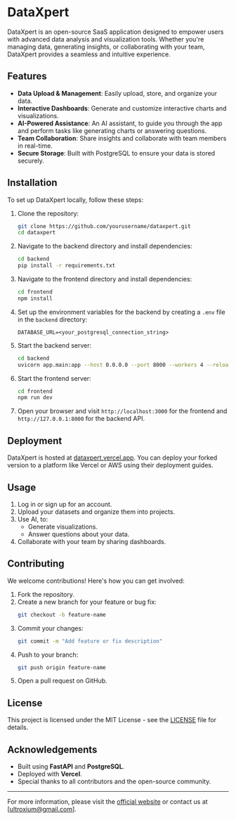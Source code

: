 # DataXpert

DataXpert is an open-source SaaS application designed to empower users with advanced data analysis and visualization tools. Whether you're managing data, generating insights, or collaborating with your team, DataXpert provides a seamless and intuitive experience.

## Features

- **Data Upload & Management**: Easily upload, store, and organize your data.
- **Interactive Dashboards**: Generate and customize interactive charts and visualizations.
- **AI-Powered Assistance**: An AI assistant, to guide you through the app and perform tasks like generating charts or answering questions.
- **Team Collaboration**: Share insights and collaborate with team members in real-time.
- **Secure Storage**: Built with PostgreSQL to ensure your data is stored securely.

## Installation

To set up DataXpert locally, follow these steps:

1. Clone the repository:
   ```bash
   git clone https://github.com/yourusername/dataxpert.git
   cd dataxpert
   ```

2. Navigate to the backend directory and install dependencies:
   ```bash
   cd backend
   pip install -r requirements.txt
   ```

3. Navigate to the frontend directory and install dependencies:
   ```bash
   cd frontend
   npm install
   ```

4. Set up the environment variables for the backend by creating a `.env` file in the `backend` directory:
   ```plaintext
   DATABASE_URL=<your_postgresql_connection_string>
   ```

5. Start the backend server:
   ```bash
   cd backend
   uvicorn app.main:app --host 0.0.0.0 --port 8000 --workers 4 --reload
   ```

6. Start the frontend server:
   ```bash
   cd frontend
   npm run dev
   ```

7. Open your browser and visit `http://localhost:3000` for the frontend and `http://127.0.0.1:8000` for the backend API.

## Deployment

DataXpert is hosted at [dataxpert.vercel.app](https://dataxpert.vercel.app). You can deploy your forked version to a platform like Vercel or AWS using their deployment guides.

## Usage

1. Log in or sign up for an account.
2. Upload your datasets and organize them into projects.
3. Use AI, to:
   - Generate visualizations.
   - Answer questions about your data.
4. Collaborate with your team by sharing dashboards.

## Contributing

We welcome contributions! Here's how you can get involved:

1. Fork the repository.
2. Create a new branch for your feature or bug fix:
   ```bash
   git checkout -b feature-name
   ```
3. Commit your changes:
   ```bash
   git commit -m "Add feature or fix description"
   ```
4. Push to your branch:
   ```bash
   git push origin feature-name
   ```
5. Open a pull request on GitHub.

## License

This project is licensed under the MIT License - see the [LICENSE](LICENSE) file for details.

## Acknowledgements

- Built using **FastAPI** and **PostgreSQL**.
- Deployed with **Vercel**.
- Special thanks to all contributors and the open-source community.

---

For more information, please visit the [official website](https://dataxpert.vercel.app) or contact us at [ultroxium@gmail.com].

